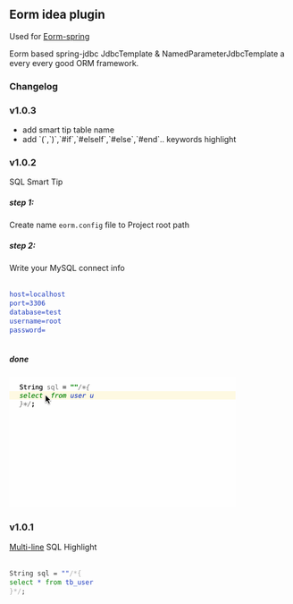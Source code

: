 ## Eorm idea plugin
<p>Used for <a target="_blank" href="https://github.com/deng-hb/eorm-spring">Eorm-spring</a></p>
<p>Eorm based spring-jdbc JdbcTemplate & NamedParameterJdbcTemplate a every every good ORM framework.</p>

### Changelog
<h3>v1.0.3</h3>
<ul>
<li>add smart tip table name </li>
<li>add `(`,`)`,`#if`,`#elseIf`,`#else`,`#end`.. keywords highlight</li>
</ul>

<h3>v1.0.2</h3>
<p>SQL Smart Tip</p>
<h5>step 1:</h5>
<p>Create name <code>eorm.config</code> file to Project root path</p>
<h5>step 2:</h5>
<p>Write your MySQL connect info</p>
<p>
<pre><code style="color:#203DBF">
host=localhost
port=3306
database=test
username=root
password=
</code>
</pre>
</p>
<h5>done</h5>
<img src="https://raw.githubusercontent.com/deng-hb/eorm-idea-plugin/master/eorm-smart-tip.gif" />

<h3>v1.0.1</h3>
<p><a target="_blank" href="https://github.com/deng-hb/multi-line">Multi-line</a> SQL Highlight</p>
<p>
<pre>
<code style="color:#203DBF">
<span style="color:#333">String sql = </span>""<span style="color:#aaa">/*{</span>
<span style="color:#008000">select</span> * <span style="color:#008000">from</span> tb_user
<span style="color:#aaa">}*/</span><span style="color:#333">;</span>
</code>
</pre>
</p>